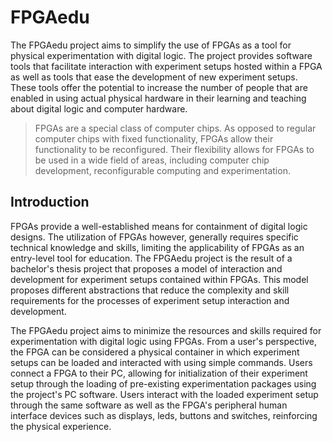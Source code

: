 # FPGAedu
The FPGAedu project aims to simplify the use of FPGAs as a tool for physical experimentation with digital logic. The project provides software tools that facilitate interaction with experiment setups hosted within a FPGA as well as tools that ease the development of new experiment setups. These tools offer the potential to increase the number of people that are enabled in using actual physical hardware in their learning and teaching about digital logic and computer hardware.

> FPGAs are a special class of computer chips. As opposed to regular computer chips with fixed functionality, FPGAs allow their functionality to be reconfigured. Their flexibility allows for FPGAs to be used in a wide field of areas, including computer chip development, reconfigurable computing and experimentation.

## Introduction
FPGAs provide a well-established means for containment of digital logic designs. The utilization of FPGAs however, generally requires specific technical knowledge and skills, limiting the applicability of FPGAs as an entry-level tool for education. The FPGAedu project is the result of a bachelor's thesis project that proposes a model of interaction and development for experiment setups contained within FPGAs. This model proposes different abstractions that reduce the complexity and skill requirements for the processes of experiment setup interaction and development. 

The FPGAedu project aims to minimize the resources and skills required for experimentation with digital logic using FPGAs. From a user's perspective, the FPGA can be considered a physical container in which experiment setups can be loaded and interacted with using simple commands. Users connect a FPGA to their PC, allowing for initialization of their experiment setup through the loading of pre-existing experimentation packages using the project's PC software. Users interact with the loaded experiment setup through the same software as well as the FPGA's peripheral human interface devices such as displays, leds, buttons and switches, reinforcing the physical experience. 


